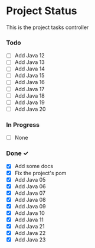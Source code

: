 # Project Status

This is the project tasks controller

### Todo

- [ ] Add Java 12
- [ ] Add Java 13
- [ ] Add Java 14
- [ ] Add Java 15
- [ ] Add Java 16
- [ ] Add Java 17
- [ ] Add Java 18
- [ ] Add Java 19
- [ ] Add Java 20

### In Progress

- [ ] None

### Done ✓

- [x] Add some docs
- [x] Fix the project's pom
- [x] Add Java 05
- [x] Add Java 06
- [x] Add Java 07
- [x] Add Java 08
- [x] Add Java 09
- [x] Add Java 10
- [x] Add Java 11
- [x] Add Java 21
- [x] Add Java 22
- [x] Add Java 23
